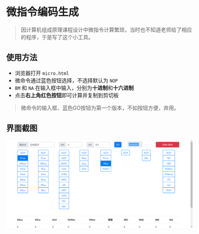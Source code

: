 # 微指令编码生成

> 因计算机组成原理课程设计中微指令计算繁琐，当时也不知道老师给了相应的程序，于是写了这个小工具。

## 使用方法

- 浏览器打开 `micro.html` 
- 微命令通过蓝色按钮选择，不选择默认为 `NOP`
- `BM` 和 `NA` 在输入框中输入，分别为**十进制**和**十六进制**
- 点击**右上角红色按钮**即可计算并复制到剪切板

> 微命令的输入框、蓝色GO按钮为第一个版本，不如按钮方便，弃用。

## 界面截图

![界面](README/微指令生成器界面.png)
